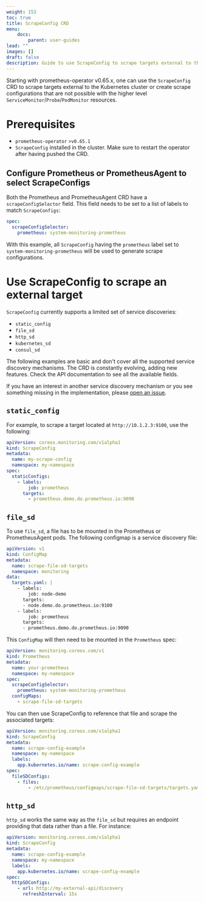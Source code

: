 ```yaml
---
weight: 153
toc: true
title: ScrapeConfig CRD
menu:
    docs:
        parent: user-guides
lead: ""
images: []
draft: false
description: Guide to use ScrapeConfig to scrape targets external to the Kubernetes cluster
---
```


Starting with prometheus-operator v0.65.x, one can use the `ScrapeConfig` CRD to scrape targets external to the
Kubernetes cluster or create scrape configurations that are not possible with the higher level
`ServiceMonitor`/`Probe`/`PodMonitor` resources.

# Prerequisites
* `prometheus-operator` `>v0.65.1`
* `ScrapeConfig` installed in the cluster. Make sure to restart the operator after having pushed the CRD.

## Configure Prometheus or PrometheusAgent to select ScrapeConfigs

Both the Prometheus and PrometheusAgent CRD have a `scrapeConfigSelector` field. This field needs to be set to a list of
labels to match `ScrapeConfigs`:

```yaml
spec:
  scrapeConfigSelector:
    prometheus: system-monitoring-prometheus
```

With this example, all `ScrapeConfig` having the `prometheus` label set to `system-monitoring-prometheus` will be used
to generate scrape configurations.

# Use ScrapeConfig to scrape an external target

`ScrapeConfig` currently supports a limited set of service discoveries:
* `static_config`
* `file_sd`
* `http_sd`
* `kubernetes_sd`
* `consul_sd`

The following examples are basic and don't cover all the supported service discovery mechanisms. The CRD is constantly evolving, adding new features. Check the API documentation to see all the available fields.

If you have an interest in another service discovery mechanism or you see something missing in the implementation, please
[open an issue](https://github.com/prometheus-operator/prometheus-operator/issues).

## `static_config`

For example, to scrape a target located at `http://10.1.2.3:9100`, use the following:

```yaml
apiVersion: coreos.monitoring.com/v1alpha1
kind: ScrapeConfig
metadata:
  name: my-scrape-config
  namespace: my-namespace
spec:
  staticConfigs:
    - labels:
        job: prometheus
      targets:
        - prometheus.demo.do.prometheus.io:9090
```

## `file_sd`

To use `file_sd`, a file has to be mounted in the Prometheus or PrometheusAgent pods. The following configmap is a service discovery file:

```yaml
apiVersion: v1
kind: ConfigMap
metadata:
  name: scrape-file-sd-targets
  namespace: monitoring
data:
  targets.yaml: |
    - labels:
        job: node-demo
      targets:
      - node.demo.do.prometheus.io:9100
    - labels:
        job: prometheus
      targets:
      - prometheus.demo.do.prometheus.io:9090
```

This `ConfigMap` will then need to be mounted in the `Prometheus` spec:

```yaml
apiVersion: monitoring.coreos.com/v1
kind: Prometheus
metadata:
  name: your-prometheus
  namespace: my-namespace
spec:
  scrapeConfigSelector:
    prometheus: system-monitoring-prometheus
  configMaps:
    - scrape-file-sd-targets
```

You can then use ScrapeConfig to reference that file and scrape the associated targets:

```yaml
apiVersion: monitoring.coreos.com/v1alpha1
kind: ScrapeConfig
metadata:
  name: scrape-config-example
  namespace: my-namespace
  labels:
    app.kubernetes.io/name: scrape-config-example
spec:
  fileSDConfigs:
    - files:
        - /etc/prometheus/configmaps/scrape-file-sd-targets/targets.yaml
```

## `http_sd`

`http_sd` works the same way as the `file_sd` but requires an endpoint providing that data rather than a file. For instance:

```yaml
apiVersion: monitoring.coreos.com/v1alpha1
kind: ScrapeConfig
metadata:
  name: scrape-config-example
  namespace: my-namespace
  labels:
    app.kubernetes.io/name: scrape-config-example
spec:
  httpSDConfigs:
    - url: http://my-external-api/discovery
      refreshInterval: 15s
```
